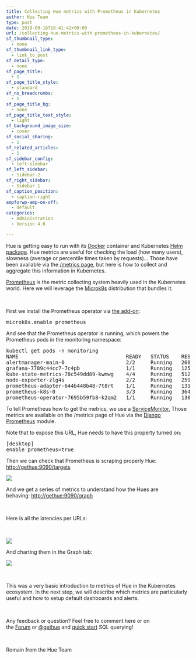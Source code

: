 ```yaml
---
title: Collecting Hue metrics with Prometheus in Kubernetes
author: Hue Team
type: post
date: 2019-09-16T18:41:42+00:00
url: /collecting-hue-metrics-with-prometheus-in-kubernetes/
sf_thumbnail_type:
  - none
sf_thumbnail_link_type:
  - link_to_post
sf_detail_type:
  - none
sf_page_title:
  - 1
sf_page_title_style:
  - standard
sf_no_breadcrumbs:
  - 1
sf_page_title_bg:
  - none
sf_page_title_text_style:
  - light
sf_background_image_size:
  - cover
sf_social_sharing:
  - 1
sf_related_articles:
  - 1
sf_sidebar_config:
  - left-sidebar
sf_left_sidebar:
  - Sidebar-2
sf_right_sidebar:
  - Sidebar-1
sf_caption_position:
  - caption-right
ampforwp-amp-on-off:
  - default
categories:
  - Administration
  - Version 4.6

---
```

Hue is getting easy to run with its [Docker][1] container and Kubernetes [Helm package][2]. Hue metrics are useful for checking the load (how many users), slowness (average or percentile times taken by requests)&#8230; Those have been available via the [/metrics page][3], but here is how to collect and aggregate this information in Kubernetes.

[Prometheus][4] is the metric collecting system heavily used in the Kubernetes world. Here we will leverage the [Microk8s][5] distribution that bundles it.

&nbsp;

First we install the Prometheus operator via [the add-on][6]:

<pre class="brush: bash; title: ; notranslate" title="">microk8s.enable prometheus
</pre>

And see that the Prometheus operator is running, which powers the Prometheus pods in the monitoring namespace:

<pre class="brush: bash; title: ; notranslate" title="">kubectl get pods -n monitoring
NAME                                   READY   STATUS    RESTARTS   AGE
alertmanager-main-0                    2/2     Running   268        48d
grafana-7789c44cc7-7c4pb               1/1     Running   125        48d
kube-state-metrics-78c549dd89-kwmwg    4/4     Running   512        48d
node-exporter-zlg4s                    2/2     Running   259        48d
prometheus-adapter-644b448b48-7t8rt    1/1     Running   131        48d
prometheus-k8s-0                       3/3     Running   364        47d
prometheus-operator-7695b59fb8-k2qm2   1/1     Running   130        48d
</pre>

To tell Prometheus how to get the metrics, we use a [ServiceMonitor.][7] Those metrics are available on the /metrics page of Hue via the [Django Prometheus][8] module.

Note that to expose this URL, Hue needs to have this property turned on:

<pre class="brush: bash; title: ; notranslate" title="">[desktop]
enable_prometheus=true
</pre>

Then we can check that Prometheus is scraping properly Hue: <http://gethue:9090/targets>

<a href="https://cdn.gethue.com/uploads/2019/09/prometheus_targets.png"><img src="https://cdn.gethue.com/uploads/2019/09/prometheus_targets.png" /></a>

<div>
  And we get a series of metrics to understand how the Hues are behaving: <a href="http://gethue:9090/graph">http://gethue:9090/graph</a>
</div>

&nbsp;

<div>
  Here is all the latencies per URLs:
</div>

&nbsp;

<a href="https://cdn.gethue.com/uploads/2019/09/prometheus_graph.png"><img src="https://cdn.gethue.com/uploads/2019/09/prometheus_graph.png" /></a>

And charting them in the Graph tab:

<a href="https://cdn.gethue.com/uploads/2019/09/prometheus_graph_chart.png"><img src="https://cdn.gethue.com/uploads/2019/09/prometheus_graph_chart.png" /></a>

&nbsp;

<div>
  This was a very basic introduction to metrics of Hue in the Kubernetes ecosystem. In the next step, we will describe which metrics are particularly useful and how to setup default dashboards and alerts.
</div>

&nbsp;

<div>
  Any feedback or question? Feel free to comment here or on the <a href="https://discourse.gethue.com/">Forum</a> or <a href="https://twitter.com/gethue">@gethue</a> and <a href="https://docs.gethue.com/latest/quickstart/">quick start</a> SQL querying!
</div>

&nbsp;

<div>
  Romain from the Hue Team
</div>

<div>
</div>

 [1]: https://github.com/cloudera/hue/tree/master/tools/docker
 [2]: https://github.com/cloudera/hue/tree/master/tools/kubernetes
 [3]: https://gethue.com/easier-administration-of-hue-with-the-new-threads-and-metrics-pages/
 [4]: https://prometheus.io
 [5]: https://microk8s.io
 [6]: https://microk8s.io/docs/#kubernetes-add-ons
 [7]: https://github.com/cloudera/hue/blob/master/tools/kubernetes/helm/hue/templates/servicemonitor-hue.yaml
 [8]: https://github.com/korfuri/django-prometheus
 [9]: https://cdn.gethue.com/uploads/2019/09/prometheus_targets.png
 [10]: https://cdn.gethue.com/uploads/2019/09/prometheus_graph.png
 [11]: https://cdn.gethue.com/uploads/2019/09/prometheus_graph_chart.png
